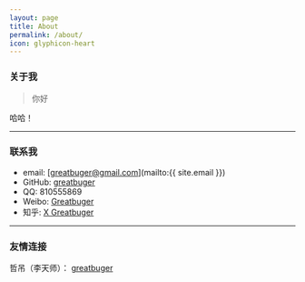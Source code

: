 ```yaml
---
layout: page
title: About
permalink: /about/
icon: glyphicon-heart
---
```


### 关于我

>你好

哈哈！  

---

### 联系我

* email:   [greatbuger@gmail.com](mailto:{{ site.email }})
* GitHub:  [greatbuger](https://github.com/greatbuger)
* QQ:      810555869
* Weibo:   [Greatbuger](http://www.weibo.com/u/3874644628/home?wvr=5)
* 知乎:    [X Greatbuger](http://www.zhihu.com/)


---

###  友情连接   

哲吊（李天师）： [greatbuger](http://lczpassion.com/)


